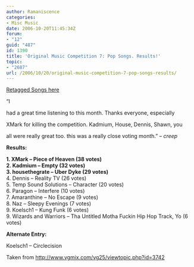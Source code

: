 ```yaml
---
author: Ramaniscence
categories:
- Misc Music
date: 2006-10-20T11:45:34Z
forum:
- "12"
guid: "487"
id: 1390
title: 'Original Music Competition 7: Pop Songs. Results!'
topic:
- "2687"
url: /2006/10/20/original-music-competition-7-pop-songs-results/
---
```


<a target="_blank" href="http://music.thetesttube.com/songs/OMC7/">Retagged Songs here</a>

&#8220;I
  
had a great time listening to this month. Thanks everyone, especially
  
XMark for killing the competition. Kadmium, House, Dennis, Shawn, you
  
all were really great too. this was a really close voting month.&#8221; &#8211; _creep_
  
**Results:**

**1. XMark &#8211; Piece of Heaven (38 votes)  
2. Kadmium &#8211; Empty (32 votes)   
3. housethegrate &#8211; Uber Dyke (29 votes)**  
4. Dennis &#8211; Reality TV (26 votes)  
5. Temp Sound Solutions &#8211; Character (20 votes)  
6. Paragon &#8211; Interfere (10 votes)  
7. Amaranthine &#8211; No Escape (9 votes)  
8. Naz &#8211; Sleepy Evenings (7 votes)  
9. Koelsch1 &#8211; Kung Funk (6 votes)  
9. Wizards and Warriors &#8211; Tha Untitled Motha Fuckin Hip Hop Track, Yo (6 votes)

**Alternate Entry:**

Koelsch1 &#8211; Circlecision

Taken from <a href="http://www.vgmix.com/vg25/viewtopic.php?id=3742" target="_blank">http://www.vgmix.com/vg25/viewtopic.php?id=3742</a>